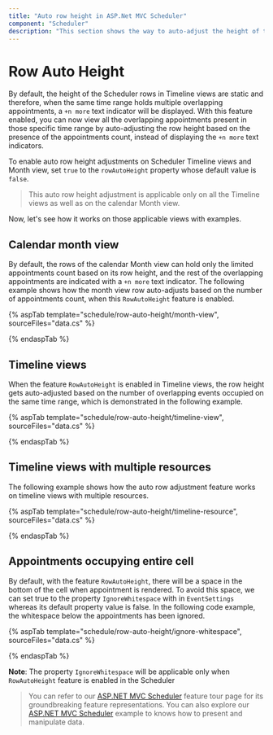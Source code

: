 ```yaml
---
title: "Auto row height in ASP.Net MVC Scheduler"
component: "Scheduler"
description: "This section shows the way to auto-adjust the height of the work-cells of Scheduler based on the number of appointments present in those time ranges."
---
```


# Row Auto Height

By default, the height of the Scheduler rows in Timeline views are static and therefore, when the same time range holds multiple overlapping appointments, a `+n more` text indicator will be displayed. With this feature enabled, you can now view all the overlapping appointments present in those specific time range by auto-adjusting the row height based on the presence of the appointments count, instead of displaying the `+n more` text indicators.

To enable auto row height adjustments on Scheduler Timeline views and Month view, set `true` to the `rowAutoHeight` property whose default value is `false`.

> This auto row height adjustment is applicable only on all the Timeline views as well as on the calendar Month view.

Now, let's see how it works on those applicable views with examples.

## Calendar month view

By default, the rows of the calendar Month view can hold only the limited appointments count based on its row height, and the rest of the overlapping appointments are indicated with a `+n more` text indicator. The following example shows how the month view row auto-adjusts based on the number of appointments count, when this `RowAutoHeight` feature is enabled.

{% aspTab template="schedule/row-auto-height/month-view", sourceFiles="data.cs"  %}

{% endaspTab %}

## Timeline views

When the feature `RowAutoHeight` is enabled in Timeline views, the row height gets auto-adjusted based on the number of overlapping events occupied on the same time range, which is demonstrated in the following example.

{% aspTab template="schedule/row-auto-height/timeline-view", sourceFiles="data.cs"  %}

{% endaspTab %}

## Timeline views with multiple resources

The following example shows how the auto row adjustment feature works on timeline views with multiple resources.

{% aspTab template="schedule/row-auto-height/timeline-resource", sourceFiles="data.cs"  %}

{% endaspTab %}

## Appointments occupying entire cell

By default, with the feature `RowAutoHeight`, there will be a space in the bottom of the cell when appointment is rendered. To avoid this space, we can set true to the property `IgnoreWhitespace` with in `EventSettings` whereas its default property value is false. In the following code example, the whitespace below the appointments has been ignored.

{% aspTab template="schedule/row-auto-height/ignore-whitespace", sourceFiles="data.cs"  %}

{% endaspTab %}

**Note**: The property `IgnoreWhitespace` will be applicable only when `RowAutoHeight` feature is enabled in the Scheduler

> You can refer to our [ASP.NET MVC Scheduler](https://www.syncfusion.com/aspnet-mvc-ui-controls/scheduler) feature tour page for its groundbreaking feature representations. You can also explore our [ASP.NET MVC Scheduler](https://ej2.syncfusion.com/aspnetmvc/Schedule/Overview#/material) example to knows how to present and manipulate data.
